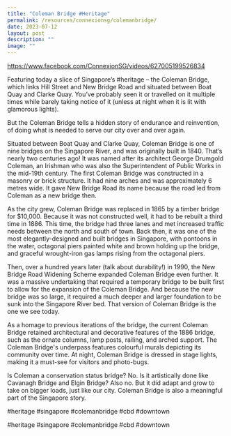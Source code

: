 ```yaml
---
title: "Coleman Bridge #Heritage"
permalink: /resources/connexionsg/colemanbridge/
date: 2023-07-12
layout: post
description: ""
image: ""
---
```

https://www.facebook.com/ConnexionSG/videos/627005199526834

Featuring today a slice of Singapore’s #heritage – the Coleman Bridge, which links Hill Street and New Bridge Road and situated between Boat Quay and Clarke Quay. You’ve probably seen it or travelled on it multiple times while barely taking notice of it (unless at night when it is lit with glamorous lights).

But the Coleman Bridge tells a hidden story of endurance and reinvention, of doing what is needed to serve our city over and over again.

Situated between Boat Quay and Clarke Quay, Coleman Bridge is one of nine bridges on the Singapore River, and was originally built in 1840. That’s nearly two centuries ago! It was named after its architect George Drumgold Coleman, an Irishman who was also the Superintendent of Public Works in the mid-19th century.
The first Coleman Bridge was constructed in a masonry or brick structure. It had nine arches and was approximately 6 metres wide. It gave New Bridge Road its name because the road led from Coleman as a new bridge then.

As the city grew, Coleman Bridge was replaced in 1865 by a timber bridge for $10,000. Because it was not constructed well, it had to be rebuilt a third time in 1886. This time, the bridge had three lanes and met increased traffic needs between the north and south of town. Back then, it was one of the most elegantly-designed and built bridges in Singapore, with pontoons in the water, octagonal piers painted white and brown holding up the bridge, and graceful wrought-iron gas lamps rising from the octagonal piers.

Then, over a hundred years later (talk about durability!) in 1990, the New Bridge Road Widening Scheme expanded Coleman Bridge even further. It was a massive undertaking that required a temporary bridge to be built first to allow for the expansion of the Coleman Bridge. And because the new bridge was so large, it required a much deeper and larger foundation to be sunk into the Singapore River bed. That version of Coleman Bridge is the one we see today.

As a homage to previous iterations of the bridge, the current Coleman Bridge retained architectural and decorative features of the 1886 bridge, such as the ornate columns, lamp posts, railing, and arched support. The Coleman Bridge's underpass features colourful murals depicting its community over time. At night, Coleman Bridge is dressed in stage lights, making it a must-see for visitors and photo-bugs.

Is Coleman a conservation status bridge? No. Is it artistically done like Cavanagh Bridge and Elgin Bridge? Also no. But it did adapt and grow to take on bigger loads, just like our city. Coleman Bridge is also a meaningful part of the Singapore story.

#heritage #singapore #colemanbridge #cbd #downtown

#heritage #singapore #colemanbridge #cbd #downtown